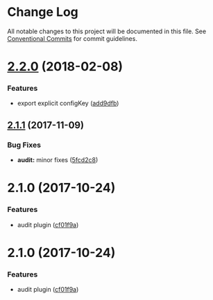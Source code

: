 # Change Log

All notable changes to this project will be documented in this file.
See [Conventional Commits](https://conventionalcommits.org) for commit guidelines.

<a name="2.2.0"></a>
# [2.2.0](https://github.com/bakjs/plugins/compare/@bakjs/audit@2.1.1...@bakjs/audit@2.2.0) (2018-02-08)


### Features

* export explicit configKey ([add9dfb](https://github.com/bakjs/plugins/commit/add9dfb))




<a name="2.1.1"></a>
## [2.1.1](https://github.com/bakjs/plugins/compare/@bakjs/audit@2.1.0...@bakjs/audit@2.1.1) (2017-11-09)


### Bug Fixes

* **audit:** minor fixes ([5fcd2c8](https://github.com/bakjs/plugins/commit/5fcd2c8))




<a name="2.1.0"></a>
# 2.1.0 (2017-10-24)


### Features

* audit plugin ([cf01f9a](https://github.com/bakjs/plugins/commit/cf01f9a))




<a name="2.1.0"></a>
# 2.1.0 (2017-10-24)


### Features

* audit plugin ([cf01f9a](https://github.com/bakjs/plugins/commit/cf01f9a))
